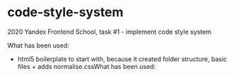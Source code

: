 # code-style-system
2020 Yandex Frontend School, task #1 - implement code style system

What has been used:
- html5 boilerplate to start with, because it created folder structure, basic files + adds normalise.cssWhat has been used:
